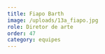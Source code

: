```yaml
---
title: Fiapo Barth
image: /uploads/13a_fiapo.jpg
role: Diretor de arte
order: 47
category: equipes
---
```

